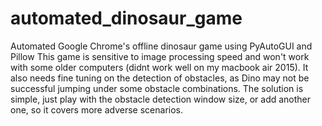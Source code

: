 # automated_dinosaur_game
Automated Google Chrome's offline dinosaur game using PyAutoGUI and Pillow
This game is sensitive to image processing speed and won't work with some older computers (didnt work well on my macbook air 2015).
It also needs fine tuning on the detection of obstacles, as Dino may not be successful jumping under some obstacle combinations.
The solution is simple, just play with the obstacle detection window size, or add another one, so it covers more adverse scenarios.